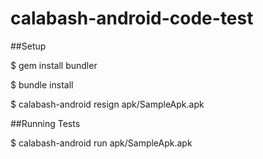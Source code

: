 # calabash-android-code-test

##Setup

$ gem install bundler 

$ bundle install

$ calabash-android resign apk/SampleApk.apk

##Running Tests

$ calabash-android run apk/SampleApk.apk
